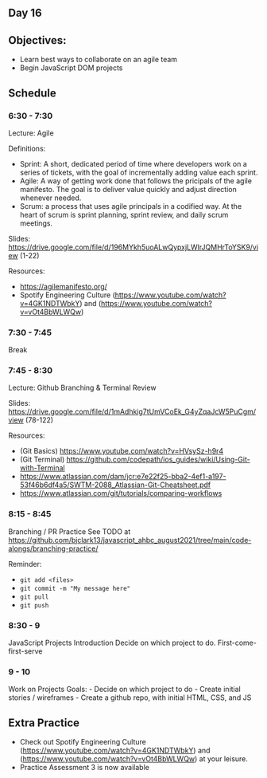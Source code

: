 ## Day 16

## Objectives:

- Learn best ways to collaborate on an agile team
- Begin JavaScript DOM projects

## Schedule

### 6:30 - 7:30

Lecture: Agile

Definitions:

- Sprint: A short, dedicated period of time where developers work on a series of tickets, with the goal of incrementally adding value each sprint.
- Agile: A way of getting work done that follows the pricipals of the agile manifesto. The goal is to deliver value quickly and adjust direction whenever needed.
- Scrum: a process that uses agile principals in a codified way. At the heart of scrum is sprint planning, sprint review, and daily scrum meetings.

Slides: https://drive.google.com/file/d/196MYkh5uoALwQypxjLWlrJQMHrToYSK9/view (1-22)

Resources:

- https://agilemanifesto.org/
- Spotify Engineering Culture (https://www.youtube.com/watch?v=4GK1NDTWbkY) and (https://www.youtube.com/watch?v=vOt4BbWLWQw)

### 7:30 - 7:45

Break

### 7:45 - 8:30

Lecture: Github Branching & Terminal Review

Slides: https://drive.google.com/file/d/1mAdhkig7tUmVCoEk_G4yZqaJcW5PuCgm/view (78-122)

Resources:

- (Git Basics) https://www.youtube.com/watch?v=HVsySz-h9r4
- (Git Terminal) https://github.com/codepath/ios_guides/wiki/Using-Git-with-Terminal
- https://www.atlassian.com/dam/jcr:e7e22f25-bba2-4ef1-a197-53f46b6df4a5/SWTM-2088_Atlassian-Git-Cheatsheet.pdf
- https://www.atlassian.com/git/tutorials/comparing-workflows

### 8:15 - 8:45
Branching / PR Practice
See TODO at https://github.com/bjclark13/javascript_ahbc_august2021/tree/main/code-alongs/branching-practice/

Reminder:
 - `git add <files>`
 - `git commit -m "My message here"`
 - `git pull`
 - `git push`

### 8:30 - 9

JavaScript Projects Introduction
Decide on which project to do. First-come-first-serve

### 9 - 10

Work on Projects
Goals: - Decide on which project to do - Create initial stories / wireframes - Create a github repo, with initial HTML, CSS, and JS

## Extra Practice

- Check out Spotify Engineering Culture (https://www.youtube.com/watch?v=4GK1NDTWbkY) and (https://www.youtube.com/watch?v=vOt4BbWLWQw) at your leisure.
- Practice Assessment 3 is now available
